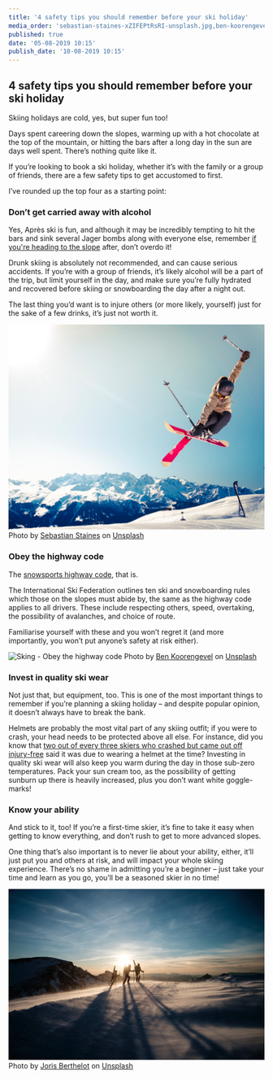 ```yaml
---
title: '4 safety tips you should remember before your ski holiday'
media_order: 'sebastian-staines-xZIFEPtRsRI-unsplash.jpg,ben-koorengevel-QtyErb_h4PU-unsplash.jpg,joris-berthelot-EnTU_hr9wPA-unsplash.jpg'
published: true
date: '05-08-2019 10:15'
publish_date: '10-08-2019 10:15'
---
```


## 4 safety tips you should remember before your ski holiday

Skiing holidays are cold, yes, but super fun too! 

Days spent careering down the slopes, warming up with a hot chocolate at the top of the mountain, or hitting the bars after a long day in the sun are days well spent. There’s nothing quite like it.

If you’re looking to book a ski holiday, whether it’s with the family or a group of friends, there are a few safety tips to get accustomed to first. 

I’ve rounded up the top four as a starting point:

### Don’t get carried away with alcohol
Yes, Après ski is fun, and although it may be incredibly tempting to hit the bars and sink several Jager bombs along with everyone else, remember [if you're heading to the slope](https://outsider.ie/travel/skiing-essential-tips/ "Skiing Gulmarg, Himalayas - Don't drink too much") after, don’t overdo it! 

Drunk skiing is absolutely not recommended, and can cause serious accidents. If you’re with a group of friends, it’s likely alcohol will be a part of the trip, but limit yourself in the day, and make sure you’re fully hydrated and recovered before skiing or snowboarding the day after a night out. 

The last thing you’d want is to injure others (or more likely, yourself) just for the sake of a few drinks, it’s just not worth it. 

![Ski Tip - Don’t get carried away with alcohol](sebastian-staines-xZIFEPtRsRI-unsplash.jpg?width=100%)
Photo by [Sebastian Staines](https://unsplash.com/@seabas?utm_source=unsplash&utm_medium=referral&utm_content=creditCopyText) on [Unsplash](https://unsplash.com/?utm_source=unsplash&utm_medium=referral&utm_content=creditCopyText)

### Obey the highway code

The [snowsports highway code](https://www.telegraph.co.uk/travel/ski/articles/how-to-stay-safe-on-the-slopes/ "Ski the Himalayas - Follow the rules"), that is. 

The International Ski Federation outlines ten ski and snowboarding rules which those on the slopes must abide by, the same as the highway code applies to all drivers. These include respecting others, speed, overtaking, the possibility of avalanches, and choice of route.

Familiarise yourself with these and you won’t regret it (and more importantly, you won’t put anyone’s safety at risk either). 

![Sking - Obey the highway code](ben-koorengevel-QtyErb_h4PU-unsplash.jpg?width=100%)
Photo by [Ben Koorengevel](https://unsplash.com/@benkoorengevel?utm_source=unsplash&utm_medium=referral&utm_content=creditCopyText) on [Unsplash](https://unsplash.com/?utm_source=unsplash&utm_medium=referral&utm_content=creditCopyText)

### Invest in quality ski wear

Not just that, but equipment, too. This is one of the most important things to remember if you’re planning a skiing holiday – and despite popular opinion, it doesn’t always have to break the bank.

Helmets are probably the most vital part of any skiing outfit; if you were to crash, your head needs to be protected above all else. For instance, did you know that [two out of every three skiers who crashed but came out off injury-free](http://www.holidaysafe.co.uk/winter-sports-travel-insurance/cost-of-injury-skiing-infographic/ "Skiing in India - Wear a helmet") said it was due to wearing a helmet at the time? Investing in quality ski wear will also keep you warm during the day in those sub-zero temperatures. Pack your sun cream too, as the possibility of getting sunburn up there is heavily increased, plus you don’t want white goggle-marks!

### Know your ability

And stick to it, too! If you’re a first-time skier, it’s fine to take it easy when getting to know everything, and don’t rush to get to more advanced slopes. 

One thing that’s also important is to never lie about your ability, either, it’ll just put you and others at risk, and will impact your whole skiing experience. There’s no shame in admitting you’re a beginner – just take your time and learn as you go, you’ll be a seasoned skier in no time! 

![Before skiing the Himalayas - Know your ability](joris-berthelot-EnTU_hr9wPA-unsplash.jpg?width=100%)
Photo by [Joris Berthelot](https://unsplash.com/@eexit?utm_source=unsplash&utm_medium=referral&utm_content=creditCopyText) on [Unsplash](https://unsplash.com/?utm_source=unsplash&utm_medium=referral&utm_content=creditCopyText)